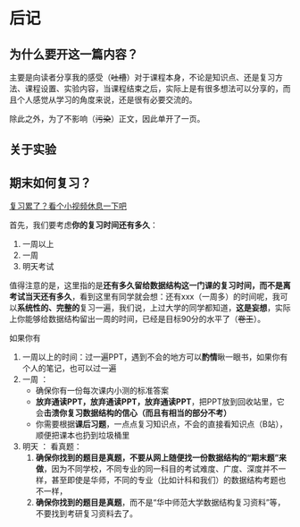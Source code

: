 # 后记

## 为什么要开这一篇内容？

主要是向读者分享我的感受（~~吐槽~~）对于课程本身，不论是知识点、还是复习方法、课程设置、实验内容，当课程结束之后，实际上是有很多想法可以分享的，而且个人感觉从学习的角度来说，还是很有必要交流的。

除此之外，为了不影响（~~污染~~）正文，因此单开了一页。

## 关于实验

## 期末如何复习？

[复习累了？看个小视频休息一下吧](https://www.bilibili.com/video/BV1XM4y1c7Jp/?share_source=copy_web&vd_source=f6ff1f6b32d145cf17622a2f18e41586)

首先，我们要考虑**你的复习时间还有多久**：

1. 一周以上
2. 一周
3. 明天考试

值得注意的是，这里指的是**还有多久留给数据结构这一门课的复习时间，而不是离考试当天还有多久**，看到这里有同学就会想：还有xxx（一周多）的时间呢，我可以**系统性的、完整的**复习一遍，我们说，上过大学的同学都知道，**这是妄想**，实际上你能够给数据结构留出一周的时间，已经是目标90分的水平了（~~卷王~~）。

如果你有

1. 一周以上的时间：过一遍PPT，遇到不会的地方可以**酌情**瞅一眼书，如果你有个人的笔记，也可以过一遍
2. 一周 ：
   - 确保你有一份每次课内小测的标准答案
   -  **放弃通读PPT，放弃通读PPT，放弃通读PPT**，把PPT放到回收站里，它会**击溃你复习数据结构的信心（而且有相当的部分不考）**
   - 你需要根据**课后习题**，一点点复习知识点，不会的直接看知识点（B站），顺便把课本也扔到垃圾桶里
3. 明天 ： 看真题：
   1. **确保你找到的题目是真题，不要从网上随便找一份数据结构的“期末题”来做**，因为不同学校，不同专业的同一科目的考试难度、广度、深度并不一样，甚至即使是华师，不同的专业（比如计科和我们）的数据结构考题也不一样，
   2. **确保你找到的题目是真题**，而不是“华中师范大学数据结构复习资料”等，不要找到考研复习资料去了。
